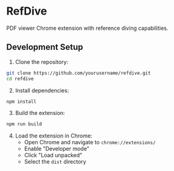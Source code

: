 # RefDive

PDF viewer Chrome extension with reference diving capabilities.

## Development Setup

1. Clone the repository:

```bash
git clone https://github.com/yourusername/refdive.git
cd refdive
```
2. Install dependencies:

```bash
npm install
```
3. Build the extension:

```bash
npm run build
```

4. Load the extension in Chrome:
   - Open Chrome and navigate to `chrome://extensions/`
   - Enable "Developer mode"
   - Click "Load unpacked"
   - Select the `dist` directory

